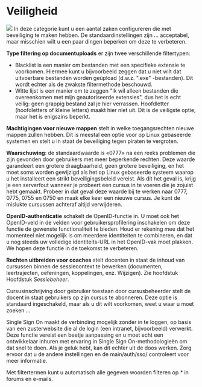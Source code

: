# Veiligheid

![](../../../.gitbook/assets/graficos11.png) In deze categorie kunt u een aantal zaken configureren die met beveiliging te maken hebben. De standaardinstellingen zijn ... acceptabel, maar misschien wilt u een paar dingen beperken om deze te verbeteren.

**Type filtering op documentuploads** er zijn twee verschillende filtertypen:

* Blacklist is een manier om bestanden met een specifieke extensie te voorkomen. Hiermee kunt u bijvoorbeeld zeggen dat u niet wilt dat uitvoerbare bestanden worden geüpload \(d.w.z. ".exe" -bestanden\). Dit wordt echter als de zwakste filtermethode beschouwd.
* Witte lijst is een manier om te zeggen "Ik wil alleen bestanden die overeenkomen met mijn geautoriseerde extensies", dus het is echt veilig: geen grappig bestand zal je hier verrassen. Hoofdletter \(hoofdletters of kleine letters\) maakt hier niet uit. Dit is de veiligste optie, maar het is enigszins beperkt.

**Machtigingen voor nieuwe mappen** stelt in welke toegangsrechten nieuwe mappen zullen hebben. Dit is meestal een optie voor op Linux gebaseerde systemen en stelt u in staat de beveiliging tegen piraten te vergroten.

**Waarschuwing**: de standaardwaarde is «0777» na een reeks problemen die zijn gevonden door gebruikers met meer beperkende rechten. Deze waarde garandeert een grotere draagbaarheid, geen grotere beveiliging, en het moet soms worden gewijzigd als het op Linux gebaseerde systeem waarop u het installeert een strikt beveiligingsbeleid vereist. Als dit het geval is, krijg je een serverfout wanneer je probeert een cursus in te voeren die je zojuist hebt gemaakt. Probeer in dat geval deze waarde bij te werken naar 0777, 0775, 0755 en 0750 en maak elke keer een nieuwe cursus. Je kunt de mislukte cursussen achteraf altijd verwijderen.

**OpenID-authenticatie** schakelt de OpenID-functie in. U moet ook het OpenID-veld in de velden voor gebruikersprofilering inschakelen om deze functie de gewenste functionaliteit te bieden. Houd er rekening mee dat het momenteel niet mogelijk is om meerdere identiteiten te combineren, en dat u nog steeds uw volledige identiteits-URL in het OpenID-vak moet plakken. We hopen deze functie in de toekomst te verbeteren.

**Rechten uitbreiden voor coaches** stelt docenten in staat de inhoud van cursussen binnen de sessiecontext te bewerken \(documenten, leertrajecten, oefeningen, koppelingen, enz. Wijzigen\). Zie hoofdstuk Hoofdstuk _Sessiebeheer_.

Cursusinschrijving door gebruiker toestaan door cursusbeheerder stelt de docent in staat gebruikers op zijn cursus te abonneren. Deze optie is standaard ingeschakeld, maar als u dit wilt voorkomen, weet u waar u moet zoeken ...

Single Sign On maakt de verbinding mogelijk zonder in te loggen, op basis van een zusterwebsite die al de login \(een intranet, bijvoorbeeld\) verwerkt. Deze functie vereist een beetje aanpassing en u moet echt een ontwikkelaar inhuren met ervaring in Single Sign On-methodologieën om dat snel te doen. Als je geluk hebt, kan dit echter uit de doos werken. Zorg ervoor dat u de andere instellingen en de main/auth/sso/ controleert voor meer informatie.

Met filtertermen kunt u automatisch alle gegeven woorden filteren op _\*_ in forums en e-mails.

